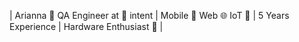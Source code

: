 
| Arianna 🧪 QA Engineer at  🔴 intent | Mobile 📱 Web 🌐 IoT 🤖 | 5 Years Experience | Hardware Enthusiast 🔧 | 

<!--
**stardustqa/stardustqa** is a ✨ _special_ ✨ repository because its `README.md` (this file) appears on your GitHub profile.

Here are some ideas to get you started:

- 🔭 I’m currently working on ...
- 🌱 I’m currently learning ...
- 👯 I’m looking to collaborate on ...
- 🤔 I’m looking for help with ...
- 💬 Ask me about ...
- 📫 How to reach me: ...
- 😄 Pronouns: ...
- ⚡ Fun fact: ...
-->
